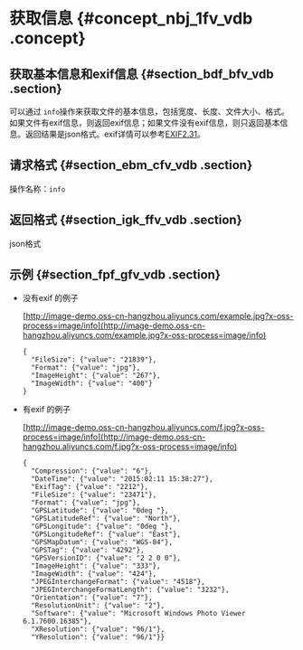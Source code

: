 # 获取信息 {#concept_nbj_1fv_vdb .concept}

## 获取基本信息和exif信息 {#section_bdf_bfv_vdb .section}

可以通过 `info`操作来获取文件的基本信息，包括宽度、长度、文件大小、格式。如果文件有exif信息，则返回exif信息；如果文件没有exif信息，则只返回基本信息。返回结果是json格式。exif详情可以参考[EXIF2.31](http://oss-attachment.cn-hangzhou.oss.aliyun-inc.com/DC-008-Translation-2016-E.pdf)。

## 请求格式 {#section_ebm_cfv_vdb .section}

操作名称：`info`

## 返回格式 {#section_igk_ffv_vdb .section}

json格式

## 示例 {#section_fpf_gfv_vdb .section}

-   没有exif 的例子

    [http://image-demo.oss-cn-hangzhou.aliyuncs.com/example.jpg?x-oss-process=image/info](http://image-demo.oss-cn-hangzhou.aliyuncs.com/example.jpg?x-oss-process=image/info)

    ```
    {
      "FileSize": {"value": "21839"},
      "Format": {"value": "jpg"},
      "ImageHeight": {"value": "267"},
      "ImageWidth": {"value": "400"}
    }
    ```

-   有exif 的例子

    [http://image-demo.oss-cn-hangzhou.aliyuncs.com/f.jpg?x-oss-process=image/info](http://image-demo.oss-cn-hangzhou.aliyuncs.com/f.jpg?x-oss-process=image/info)

    ```
    {
      "Compression": {"value": "6"},
      "DateTime": {"value": "2015:02:11 15:38:27"},
      "ExifTag": {"value": "2212"},
      "FileSize": {"value": "23471"},
      "Format": {"value": "jpg"},
      "GPSLatitude": {"value": "0deg "},
      "GPSLatitudeRef": {"value": "North"},
      "GPSLongitude": {"value": "0deg "},
      "GPSLongitudeRef": {"value": "East"},
      "GPSMapDatum": {"value": "WGS-84"},
      "GPSTag": {"value": "4292"},
      "GPSVersionID": {"value": "2 2 0 0"},
      "ImageHeight": {"value": "333"},
      "ImageWidth": {"value": "424"},
      "JPEGInterchangeFormat": {"value": "4518"},
      "JPEGInterchangeFormatLength": {"value": "3232"},
      "Orientation": {"value": "7"},
      "ResolutionUnit": {"value": "2"},
      "Software": {"value": "Microsoft Windows Photo Viewer 6.1.7600.16385"},
      "XResolution": {"value": "96/1"},
      "YResolution": {"value": "96/1"}}
    ```


